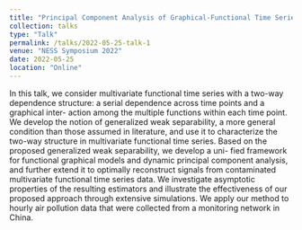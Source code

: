 ```yaml
---
title: "Principal Component Analysis of Graphical-Functional Time Series"
collection: talks
type: "Talk"
permalink: /talks/2022-05-25-talk-1
venue: "NESS Symposium 2022"
date: 2022-05-25
location: "Online"
---
```


In this talk, we consider multivariate functional time series with a two-way dependence structure: a serial dependence across time points and a graphical inter- action among the multiple functions within each time point. We develop the notion of generalized weak separability, a more general condition than those assumed in literature, and use it to characterize the two-way structure in multivariate functional time series. Based on the proposed generalized weak separability, we develop a uni- fied framework for functional graphical models and dynamic principal component analysis, and further extend it to optimally reconstruct signals from contaminated multivariate functional time series data. We investigate asymptotic properties of the resulting estimators and illustrate the effectiveness of our proposed approach through extensive simulations. We apply our method to hourly air pollution data that were collected from a monitoring network in China.

